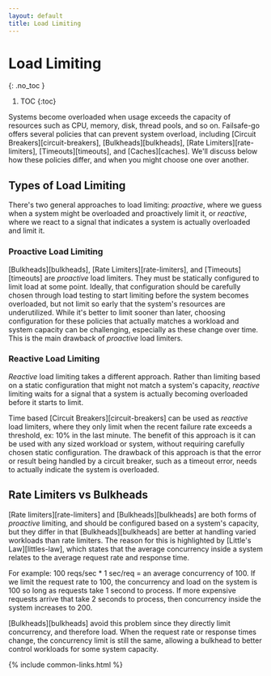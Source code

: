 ```yaml
---
layout: default
title: Load Limiting
---
```


# Load Limiting
{: .no_toc }

1. TOC
{:toc}

Systems become overloaded when usage exceeds the capacity of resources such as CPU, memory, disk, thread pools, and so on. Failsafe-go offers several policies that can prevent system overload, including [Circuit Breakers][circuit-breakers], [Bulkheads][bulkheads], [Rate Limiters][rate-limiters], [Timeouts][timeouts], and [Caches][caches]. We'll discuss below how these policies differ, and when you might choose one over another.

## Types of Load Limiting

There's two general approaches to load limiting: *proactive*, where we guess when a system might be overloaded and proactively limit it, or *reactive*, where we react to a signal that indicates a system is actually overloaded and limit it.

### Proactive Load Limiting

[Bulkheads][bulkheads], [Rate Limiters][rate-limiters], and [Timeouts][timeouts] are *proactive* load limiters. They must be statically configured to limit load at some point. Ideally, that configuration should be carefully chosen through load testing to start limiting before the system becomes overloaded, but not limit so early that the system's resources are underutilized. While it's better to limit sooner than later, choosing configuration for these policies that actually matches a workload and system capacity can be challenging, especially as these change over time. This is the main drawback of *proactive* load limiters.

### Reactive Load Limiting

*Reactive* load limiting takes a different approach. Rather than limiting based on a static configuration that might not match a system's capacity, *reactive* limiting waits for a signal that a system is actually becoming overloaded before it starts to limit.

Time based [Circuit Breakers][circuit-breakers] can be used as *reactive* load limiters, where they only limit when the recent failure rate exceeds a threshold, ex: 10% in the last minute. The benefit of this approach is it can be used with any sized workload or system, without requiring carefully chosen static configuration. The drawback of this approach is that the error or result being handled by a circuit breaker, such as a timeout error, needs to actually indicate the system is overloaded.

## Rate Limiters vs Bulkheads

[Rate limiters][rate-limiters] and [Bulkheads][bulkheads] are both forms of *proactive* limiting, and should be configured based on a system's capacity, but they differ in that [Bulkheads][bulkheads] are better at handling varied workloads than rate limiters. The reason for this is highlighted by [Little's Law][littles-law], which states that the average concurrency inside a system relates to the average request rate and response time.

For example: 100 reqs/sec * 1 sec/req = an average concurrency of 100. If we limit the request rate to 100, the concurrency and load on the system is 100 so long as requests take 1 second to process. If more expensive requests arrive that take 2 seconds to process, then concurrency inside the system increases to 200.

[Bulkheads][bulkheads] avoid this problem since they directly limit concurrency, and therefore load. When the request rate or response times change, the concurrency limit is still the same, allowing a bulkhead to better control workloads for some system capacity.

{% include common-links.html %}